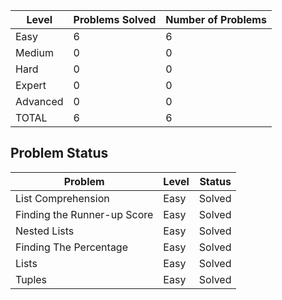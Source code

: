 |Level|Problems Solved|Number of Problems|
|-----|---------------|------------------|
|Easy|6|6|
|Medium|0|0|
|Hard|0|0|
|Expert|0|0|
|Advanced|0|0|
|TOTAL|6|6|


Problem Status
---
|Problem|Level|Status|
|-------|-----|------|
|List Comprehension|Easy|Solved
|Finding the Runner-up Score|Easy|Solved
|Nested Lists|Easy|Solved
|Finding The Percentage|Easy|Solved
|Lists|Easy|Solved
|Tuples|Easy|Solved
